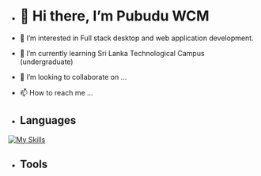 - <h1 align:"center">👋 Hi there, I’m Pubudu WCM </h1>
- 👀 I’m interested in Full stack desktop and web application development.
- 🌱 I’m currently learning Sri Lanka Technological Campus (undergraduate)
- 💞️ I’m looking to collaborate on ... 
- 📫 How to reach me ...


- <h2>Languages</h2>
[![My Skills](https://skillicons.dev/icons?i=python,nodejs,azure,react,javascript,flutter&perline=3)](https://skillicons.dev)

- <h2>Tools</h2>

<!---
BioCode2000/BioCode2000 is a ✨ special ✨ repository because its `README.md` (this file) appears on your GitHub profile.
You can click the Preview link to take a look at your changes.
--->
